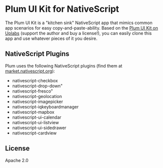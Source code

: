 # Plum UI Kit for NativeScript

The Plum UI Kit is a "kitchen sink" NativeScript app that mimics common app scenarios for easy copy-and-paste-ability. Based on the [Plum UI Kit on Uplabs](https://www.uplabs.com/posts/plum-ios-ui-kit-kit) (support the author and buy a license!), you can easily clone this app and use whatever pieces of it you desire.

## NativeScript Plugins

Plum uses the following NativeScript plugins (find them at [market.nativescript.org](https://market.nativescript.org)):

- nativescript-checkbox
- nativescript-drop-down"
- nativescript-fresco"
- nativescript-geolocation
- nativescript-imagepicker
- nativescript-iqkeyboardmanager
- nativescript-mapbox
- nativescript-ui-calendar
- nativescript-ui-listview
- nativescript-ui-sidedrawer
- nativescript-cardview

## License

Apache 2.0
